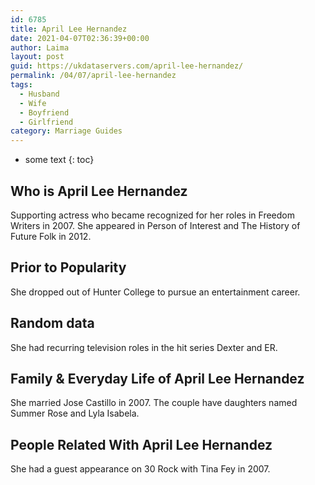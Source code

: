 ```yaml
---
id: 6785
title: April Lee Hernandez
date: 2021-04-07T02:36:39+00:00
author: Laima
layout: post
guid: https://ukdataservers.com/april-lee-hernandez/
permalink: /04/07/april-lee-hernandez
tags:
  - Husband
  - Wife
  - Boyfriend
  - Girlfriend
category: Marriage Guides
---
```


* some text
{: toc}


## Who is April Lee Hernandez
                  
                  
                  
Supporting actress who became recognized for her roles in Freedom Writers in 2007. She appeared in Person of Interest and The History of Future Folk in 2012.
                  
              
            
              
            
                
                
                
## Prior to Popularity
                  
                  
                  
She dropped out of Hunter College to pursue an entertainment career.
                  
              
            
              
            
                
                
                
## Random data
                  
                  
                  
She had recurring television roles in the hit series Dexter and ER.
                  
              
            
              
            
                
                
                
## Family & Everyday Life of April Lee Hernandez
                  
                  
                  
She married Jose Castillo in 2007. The couple have daughters named Summer Rose and Lyla Isabela.
                  
              
            
              
            
                
                
                
## People Related With April Lee Hernandez
                  
                  
                  
She had a guest appearance on 30 Rock with Tina Fey in 2007.
                  
              
            
              
            
                
              
            
              
              
            
            
              
            
          
          
          